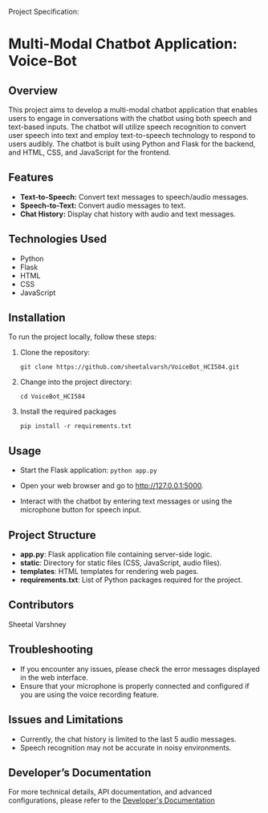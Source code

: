 
Project Specification: 
# Multi-Modal Chatbot Application: Voice-Bot

## Overview
This project aims to develop a multi-modal chatbot application that enables users to engage in conversations with the chatbot using both speech and text-based inputs. The chatbot will utilize speech recognition to convert user speech into text and employ text-to-speech technology to respond to users audibly. The chatbot is built using Python and Flask for the backend, and HTML, CSS, and JavaScript for the frontend.

## Features

- **Text-to-Speech:** Convert text messages to speech/audio messages.
- **Speech-to-Text:** Convert audio messages to text.
- **Chat History:** Display chat history with audio and text messages.

## Technologies Used

- Python
- Flask
- HTML
- CSS
- JavaScript

## Installation

To run the project locally, follow these steps:
1.	Clone the repository:

    ``` git clone https://github.com/sheetalvarsh/VoiceBot_HCI584.git ```

2.	Change into the project directory:

    ``` cd VoiceBot_HCI584 ```

3.	Install the required packages

    ``` pip install -r requirements.txt ```

##  Usage

*	Start the Flask application:
    ``` python app.py ```

*	Open your web browser and go to http://127.0.0.1:5000.

*	Interact with the chatbot by entering text messages or using the microphone button for speech input.

## Project Structure
*   **app.py**: Flask application file containing server-side logic.
*   **static**: Directory for static files (CSS, JavaScript, audio files).
*   **templates**: HTML templates for rendering web pages.
*   **requirements.txt**: List of Python packages required for the project.

## Contributors
Sheetal Varshney

## Troubleshooting
*	If you encounter any issues, please check the error messages displayed in the web interface.
*	Ensure that your microphone is properly connected and configured if you are using the voice recording feature.

## Issues and Limitations
*	Currently, the chat history is limited to the last 5 audio messages.
*	Speech recognition may not be accurate in noisy environments.

## Developer’s Documentation

For more technical details, API documentation, and advanced configurations, please refer to the [Developer's Documentation](document_guide.md)

